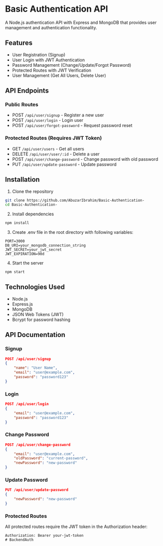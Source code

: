 # Basic Authentication API

A Node.js authentication API with Express and MongoDB that provides user management and authentication functionality.

## Features

- User Registration (Signup)
- User Login with JWT Authentication
- Password Management (Change/Update/Forgot Password)
- Protected Routes with JWT Verification
- User Management (Get All Users, Delete User)

## API Endpoints

### Public Routes

- POST `/api/user/signup` - Register a new user
- POST `/api/user/login` - Login user
- POST `/api/user/forgot-password` - Request password reset

### Protected Routes (Requires JWT Token)

- GET `/api/user/users` - Get all users
- DELETE `/api/user/user/:id` - Delete a user
- POST `/api/user/change-password` - Change password with old password
- PUT `/api/user/update-password` - Update password

## Installation

1. Clone the repository
```bash
git clone https://github.com/AbuzarIbrahim/Basic-Authentication-
cd Basic-Authentication-
```

2. Install dependencies
```bash
npm install
```

3. Create .env file in the root directory with following variables:
```
PORT=3000
DB_URI=your_mongodb_connection_string
JWT_SECRET=your_jwt_secret
JWT_EXPIRATION=90d
```

4. Start the server
```bash
npm start
```

## Technologies Used

- Node.js
- Express.js
- MongoDB
- JSON Web Tokens (JWT)
- Bcrypt for password hashing

## API Documentation

### Signup
```json
POST /api/user/signup
{
    "name": "User Name",
    "email": "user@example.com",
    "password": "password123"
}
```

### Login
```json
POST /api/user/login
{
    "email": "user@example.com",
    "password": "password123"
}
```

### Change Password
```json
POST /api/user/change-password
{
    "email": "user@example.com",
    "oldPassword": "current-password",
    "newPassword": "new-password"
}
```

### Update Password
```json
PUT /api/user/update-password
{
    "newPassword": "new-password"
}
```

### Protected Routes
All protected routes require the JWT token in the Authorization header:
```
Authorization: Bearer your-jwt-token
# BackendAuth
